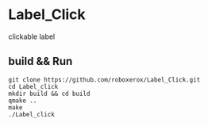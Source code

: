 # Label_Click
clickable label


## build && Run
    
    git clone https://github.com/roboxerox/Label_Click.git
    cd Label_click
    mkdir build && cd build
    qmake ..
    make 
    ./Label_click
